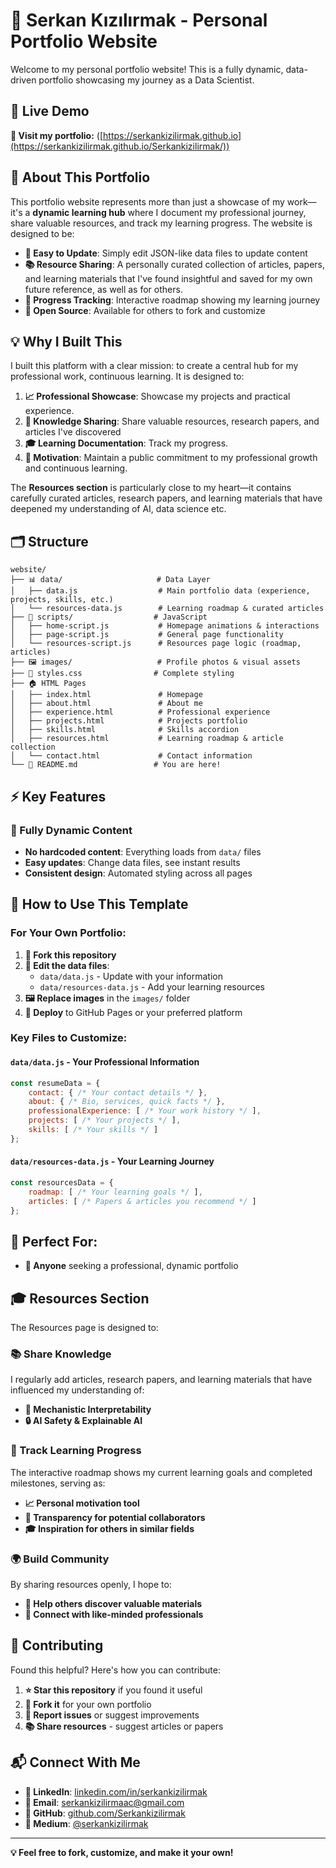 # 🚀 Serkan Kızılırmak - Personal Portfolio Website

Welcome to my personal portfolio website! This is a fully dynamic, data-driven portfolio showcasing my journey as a Data Scientist.

## 🌟 Live Demo

**🔗 Visit my portfolio:** ([https://serkankizilirmak.github.io](https://serkankizilirmak.github.io/Serkankizilirmak/))

## 📖 About This Portfolio

This portfolio website represents more than just a showcase of my work—it's a **dynamic learning hub** where I document my professional journey, share valuable resources, and track my learning progress. The website is designed to be:

- **🔄 Easy to Update**: Simply edit JSON-like data files to update content
- **📚 Resource Sharing**: A personally curated collection of articles, papers, and learning materials that I've found insightful and saved for my own future reference, as well as for others.
- **🎯 Progress Tracking**: Interactive roadmap showing my learning journey
- **🤝 Open Source**: Available for others to fork and customize

## 💡 Why I Built This

I built this platform with a clear mission: to create a central hub for my professional work, continuous learning. It is designed to:

1. **📈 Professional Showcase**: Showcase my projects and practical experience.
2. **📖 Knowledge Sharing**: Share valuable resources, research papers, and articles I've discovered
3. **🎓 Learning Documentation**: Track my progress.
4. **💪 Motivation**: Maintain a public commitment to my professional growth and continuous learning.

The **Resources section** is particularly close to my heart—it contains carefully curated articles, research papers, and learning materials that have deepened my understanding of AI, data science etc.

## 🗂️ Structure

```
website/
├── 📊 data/                     # Data Layer
│   ├── data.js                  # Main portfolio data (experience, projects, skills, etc.)
│   └── resources-data.js        # Learning roadmap & curated articles
├── 📜 scripts/                  # JavaScript
│   ├── home-script.js           # Homepage animations & interactions
│   ├── page-script.js           # General page functionality
│   └── resources-script.js      # Resources page logic (roadmap, articles)
├── 🖼️ images/                   # Profile photos & visual assets
├── 🎨 styles.css                # Complete styling
├── 🏠 HTML Pages
│   ├── index.html               # Homepage
│   ├── about.html               # About me
│   ├── experience.html          # Professional experience
│   ├── projects.html            # Projects portfolio
│   ├── skills.html              # Skills accordion
│   ├── resources.html           # Learning roadmap & article collection
│   └── contact.html             # Contact information
└── 📖 README.md                 # You are here!
```

## ⚡ Key Features

### 🔄 Fully Dynamic Content
- **No hardcoded content**: Everything loads from `data/` files
- **Easy updates**: Change data files, see instant results
- **Consistent design**: Automated styling across all pages


## 🚀 How to Use This Template

### For Your Own Portfolio:

1. **🍴 Fork this repository**
2. **📝 Edit the data files**:
   - `data/data.js` - Update with your information
   - `data/resources-data.js` - Add your learning resources
3. **🖼️ Replace images** in the `images/` folder
4. **🚀 Deploy** to GitHub Pages or your preferred platform

### Key Files to Customize:

#### `data/data.js` - Your Professional Information
```javascript
const resumeData = {
    contact: { /* Your contact details */ },
    about: { /* Bio, services, quick facts */ },
    professionalExperience: [ /* Your work history */ ],
    projects: [ /* Your projects */ ],
    skills: [ /* Your skills */ ]
};
```

#### `data/resources-data.js` - Your Learning Journey
```javascript
const resourcesData = {
    roadmap: [ /* Your learning goals */ ],
    articles: [ /* Papers & articles you recommend */ ]
};
```

## 🎯 Perfect For:

- **💼 Anyone** seeking a professional, dynamic portfolio

## 🎓 Resources Section

The Resources page is designed to:

### 📚 Share Knowledge
I regularly add articles, research papers, and learning materials that have influenced my understanding of:
- **🤖 Mechanistic Interpretability**
- **🔒 AI Safety & Explainable AI**

### 🎯 Track Learning Progress
The interactive roadmap shows my current learning goals and completed milestones, serving as:
- **📈 Personal motivation tool**
- **👥 Transparency for potential collaborators**
- **🎓 Inspiration for others in similar fields**

### 🌍 Build Community
By sharing resources openly, I hope to:
- **📖 Help others discover valuable materials**
- **🤝 Connect with like-minded professionals**

## 🤝 Contributing

Found this helpful? Here's how you can contribute:

1. **⭐ Star this repository** if you found it useful
2. **🍴 Fork it** for your own portfolio
3. **🐛 Report issues** or suggest improvements
4. **📚 Share resources** - suggest articles or papers

## 📬 Connect With Me

- **💼 LinkedIn**: [linkedin.com/in/serkankizilirmak](https://www.linkedin.com/in/serkankizilirmak/)
- **📧 Email**: serkankizilirmaac@gmail.com
- **🐙 GitHub**: [github.com/Serkankizilirmak](https://github.com/Serkankizilirmak)
- **📝 Medium**: [@serkankizilirmak](https://medium.com/@serkankizilirmak)

---

**💡 Feel free to fork, customize, and make it your own!**
